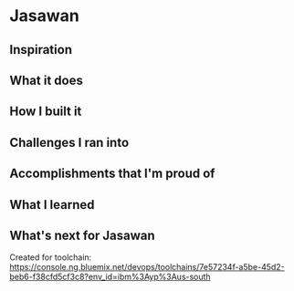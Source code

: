 # Jasawan
## Inspiration

## What it does

## How I built it

## Challenges I ran into

## Accomplishments that I'm proud of

## What I learned

## What's next for Jasawan

Created for toolchain: https://console.ng.bluemix.net/devops/toolchains/7e57234f-a5be-45d2-beb6-f38cfd5cf3c8?env_id=ibm%3Ayp%3Aus-south
